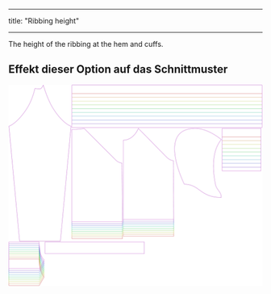 - - -
title: "Ribbing height"
- - -

The height of the ribbing at the hem and cuffs.

## Effekt dieser Option auf das Schnittmuster

![This image shows the effect of this option by superimposing several variants that have a different value for this option](hugo_ribbingheight_sample.svg "Effect of this option on the pattern")
